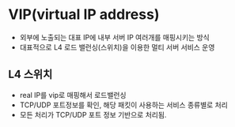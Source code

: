 # VIP(virtual IP address)

- 외부에 노출되는 대표 IP에 내부 서버 IP 여러개를 매핑시키는 방식
- 대표적으로 L4 로드 밸런싱(스위치)을 이용한 멀티 서버 서비스 운영

## L4 스위치

- real IP를 vip로 매핑해서 로드밸런싱
- TCP/UDP 포트정보를 확인, 해당 패킷이 사용하는 서비스 종류별로 처리
- 모든 처리가 TCP/UDP 포트 정보 기반으로 처리됨.
